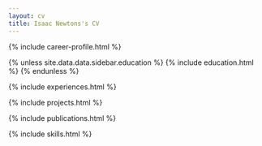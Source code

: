 ```yaml
---
layout: cv
title: Isaac Newtons's CV
---
```



{% include career-profile.html %}

{% unless site.data.data.sidebar.education %}
  {% include education.html %}
{% endunless %}

{% include experiences.html %}

{% include projects.html %}

{% include publications.html %}

{% include skills.html %}
